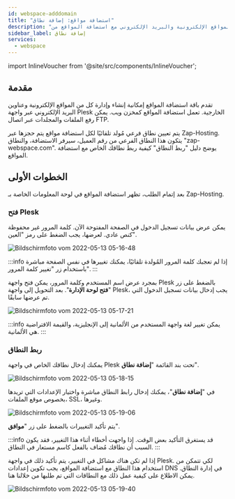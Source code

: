 ```yaml
---
id: webspace-adddomain
title: "استضافة مواقع: إضافة نطاق"
description: "اكتشف كيفية إنشاء وإدارة المواقع الإلكترونية والبريد الإلكتروني مع استضافة المواقع من Zap-Hosting لحضور أونلاين سلس → تعلّم المزيد الآن"
sidebar_label: إضافة نطاق
services:
  - webspace
---
```


import InlineVoucher from '@site/src/components/InlineVoucher';

## مقدمة

تقدم باقة استضافة المواقع إمكانية إنشاء وإدارة كل من المواقع الإلكترونية وعناوين البريد الإلكتروني عبر واجهة Plesk الخارجية. تعمل استضافة المواقع كمخزن ويب. يمكن رفع الملفات والمجلدات عبر اتصال FTP.

يتم تعيين نطاق فرعي مُولد تلقائيًا لكل استضافة مواقع يتم حجزها عبر Zap-Hosting. يتكون هذا النطاق الفرعي من رقم العميل، سيرفر الاستضافة، والنطاق "zap-webspace.com". يوضح دليل "ربط النطاق" كيفية ربط نطاقك الخاص مع استضافة المواقع.

<InlineVoucher />

## الخطوات الأولى

بعد إتمام الطلب، تظهر استضافة المواقع في لوحة المعلومات الخاصة بـ Zap-Hosting.

### فتح Plesk

يمكن عرض بيانات تسجيل الدخول في الصفحة المفتوحة الآن. كلمة المرور غير محفوظة كنص عادي. لعرضها، يجب الضغط على رمز "العين".

![Bildschirmfoto vom 2022-05-13 05-16-48](https://screensaver01.zap-hosting.com/index.php/s/B3stJeKMAsYRRer/preview)

:::info
إذا لم تعجبك كلمة المرور المُولدة تلقائيًا، يمكنك تغييرها في نفس الصفحة مباشرة باستخدام زر "تغيير كلمة المرور".
:::

بمجرد عرض اسم المستخدم وكلمة المرور، يمكن فتح واجهة Plesk بالضغط على زر "**فتح لوحة الإدارة**". بعد التحويل إلى واجهة Plesk، يجب إدخال بيانات تسجيل الدخول التي تم عرضها سابقًا.

![Bildschirmfoto vom 2022-05-13 05-17-21](https://screensaver01.zap-hosting.com/index.php/s/tZLEJZTzo7kqn4J/preview)

:::info
يمكن تغيير لغة واجهة المستخدم من الألمانية إلى الإنجليزية، والقيمة الافتراضية هي الألمانية.
:::

### ربط النطاق

يمكنك إدخال نطاقك الخاص في واجهة Plesk تحت بند القائمة "**إضافة نطاق**".

![Bildschirmfoto vom 2022-05-13 05-18-15](https://screensaver01.zap-hosting.com/index.php/s/LHJkPqAsC7zGysW/preview)

في "**إضافة نطاق**"، يمكنك إدخال رابط النطاق مباشرة واختيار الإعدادات التي تريدها بخصوص موقع الملفات، SSL، وغيرها.

![Bildschirmfoto vom 2022-05-13 05-19-06](https://screensaver01.zap-hosting.com/index.php/s/JXYg4ycDpwqYxCN/preview)

يتم تأكيد التغييرات بالضغط على زر "**موافق**".

:::info
قد يستغرق التأكيد بعض الوقت. إذا واجهت أخطاء أثناء هذا التغيير، فقد يكون السبب أن نطاقك مُضاف بالفعل كاسم مستعار في النطاق.
:::

إذا لم تكن هناك مشاكل في التغيير، يتم تأكيد ذلك في واجهة Plesk. لكي تتمكن من استخدام هذا النطاق مع استضافة المواقع، يجب تكوين إعدادات DNS في إدارة النطاق. يمكن الاطلاع على كيفية عمل ذلك مع النطاقات التي تم طلبها من خلالنا هنا.

![Bildschirmfoto vom 2022-05-13 05-19-40](https://screensaver01.zap-hosting.com/index.php/s/TecSRSimmCrRmYj/preview)

<InlineVoucher />